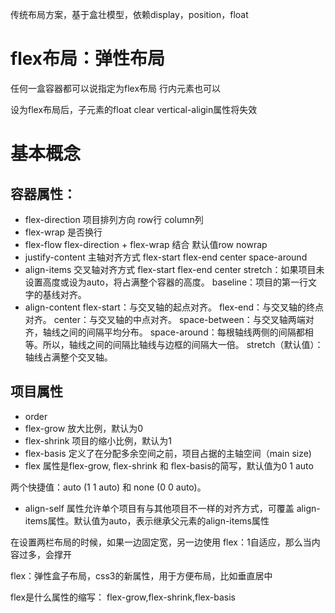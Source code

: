 传统布局方案，基于盒壮模型，依赖display，position，float

# flex布局：弹性布局
任何一盒容器都可以说指定为flex布局
行内元素也可以

设为flex布局后，子元素的float clear vertical-aligin属性将失效

# 基本概念

## 容器属性：
- flex-direction
项目排列方向 row行 column列
- flex-wrap
是否换行
- flex-flow
flex-direction + flex-wrap 结合 默认值row nowrap
- justify-content
主轴对齐方式
flex-start 
flex-end
center
space-around
- align-items
交叉轴对齐方式
flex-start 
flex-end
center
stretch：如果项目未设置高度或设为auto，将占满整个容器的高度。
baseline：项目的第一行文字的基线对齐。
- align-content
flex-start：与交叉轴的起点对齐。
flex-end：与交叉轴的终点对齐。
center：与交叉轴的中点对齐。
space-between：与交叉轴两端对齐，轴线之间的间隔平均分布。
space-around：每根轴线两侧的间隔都相等。所以，轴线之间的间隔比轴线与边框的间隔大一倍。
stretch（默认值）：轴线占满整个交叉轴。

## 项目属性
- order
- flex-grow 放大比例，默认为0
- flex-shrink 项目的缩小比例，默认为1
- flex-basis 
定义了在分配多余空间之前，项目占据的主轴空间（main size)
- flex 属性是flex-grow, flex-shrink 和 flex-basis的简写，默认值为0 1 auto

两个快捷值：auto (1 1 auto) 和 none (0 0 auto)。
- align-self
属性允许单个项目有与其他项目不一样的对齐方式，可覆盖
align-items属性。默认值为auto，表示继承父元素的align-items属性

在设置两栏布局的时候，如果一边固定宽，另一边使用 flex：1自适应，那么当内容过多，会撑开

flex：弹性盒子布局，css3的新属性，用于方便布局，比如垂直居中

flex是什么属性的缩写：
flex-grow,flex-shrink,flex-basis


